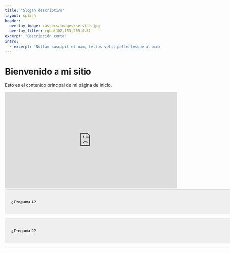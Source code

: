 ```yaml
---
title: "Slogan descriptivo"
layout: splash
header:
  overlay_image: /assets/images/service.jpg
  overlay_filter: rgba(102,153,255,0.5)
excerpt: "Descripción corta"
intro: 
  - excerpt: 'Nullam suscipit et nam, tellus velit pellentesque at malesuada, enim eaque. Quis nulla, netus tempor in diam gravida tincidunt, *proin faucibus* voluptate felis id sollicitudin. Centered with `type="center"`'
---
```


# Bienvenido a mi sitio

Esto es el contenido principal de mi página de inicio.

<iframe width="560" height="315" src="https://www.youtube.com/embed/4xd4k43obXE?controls=1&showinfo=0&modestbranding=1" frameborder="0" allowfullscreen></iframe>

<div class="faq">
  <button class="accordion">¿Pregunta 1?
   <img src="/assets/images/angulo-derecho.svg" width="20" height="20" style="vertical-align: middle;">
  </button>
  <div class="panel">
    <p>Respuesta a la pregunta 1.</p>
  </div>

  <button class="accordion">¿Pregunta 2?
   <img src="/assets/images/angulo-derecho.svg" width="20" height="20" style="vertical-align: middle;">
  </button>
  <div class="panel">
    <p>Respuesta a la pregunta 2.</p>
  </div>

  <!-- Agrega más botones y respuestas aquí según sea necesario -->
</div>

<style>
  .faq {
    width: 800px;
    text-align: left;
    border-bottom: 1px solid #ccc
  }

  /* Estilo para los botones */
  .accordion {
    padding: 20px 20px;
    padding-left: 20px;
    padding-right: 20px;
    width: 780px;
    text-align: left;
    border: none;
    border-radius: 5px;
    cursor: pointer;
    text-decoration: none;
    line-height: 40px;
    outline: none;
    border-top: 1px solid #ccc; /* Línea separadora entre las preguntas */
   /* background-image: url('/assets/images/angulo-derecho.svg');*/ /* Agrega la imagen de chevron como fondo */
    /*background-repeat: no-repeat; /* Evita que la imagen se repita */
   /* background-position: right 20px center; /* Ajusta la posición de la imagen a la derecha *//*background-size: 20px;
    transition: transform 0.3s ease; /* Agrega una transición suave para la rotación */
  }

  /* Aplica la rotación de la imagen cuando se hace clic */
  /*.accordion.clicked {
    transform: rotate(180deg);
  }*/

  .accordion:hover {
    /* background-color: #f4f4f4; */
  }
  .accordion:focus, .boton:active {
    /* background-color: #f4f4f4 */; /* Cambia el color de fondo al hacer foco o clic en el botón */
    outline: none; /* Quita el borde azul al hacer foco en el botón */
  }


  .active, .accordion:hover {
    /*background-color: #ccc;*/
  }

  /* Estilo para las secciones de respuestas */
  .panel {
    padding: 0 18px;
    /* background-color: white; */
    display: none;
    overflow: hidden;
  }

  /* Estilo CSS para alinear la imagen a la derecha */
img {
  float: right; /* Alinea la imagen a la derecha */
  margin-left: 10px; /* Agrega un margen izquierdo para separar la imagen del texto */
  /*margin-top: 10.125px;*/
  margin-bottom: 10px; /* Espacio inferior entre cada plan */
  margin-top: 10px;
}

</style>


  <script>
  var acc = document.getElementsByClassName("accordion");
  var i;

  for (i = 0; i < acc.length; i++) {
    acc[i].addEventListener("click", function() {
      // Toggle the "active" class for the accordion button
      this.classList.toggle("active");

      // Find the image inside the accordion button
      var img = this.querySelector('img');

      // Toggle the "clicked" class for the image
      img.classList.toggle("clicked");

      // Find the panel associated with the accordion button
      var panel = this.nextElementSibling;

      // Toggle the display of the panel
      if (panel.style.display === "block") {
        panel.style.display = "none";
      } else {
        panel.style.display = "block";
      }
    });
  }
</script>
